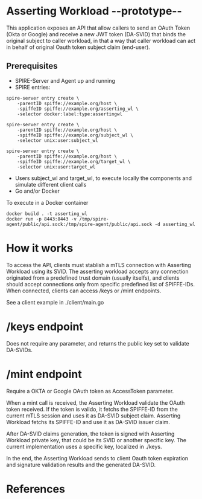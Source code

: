 # Asserting Workload --prototype-- 

This application exposes an API that allow callers to send an OAuth Token (Okta or Google) and receive a new JWT token (DA-SVID) that binds the original subject to caller workload, in that a way that caller workload can act in behalf of original Oauth token subject claim (end-user).

## Prerequisites

- SPIRE-Server and Agent up and running
- SPIRE entries:
```
spire-server entry create \
    -parentID spiffe://example.org/host \
    -spiffeID spiffe://example.org/asserting_wl \
    -selector docker:label:type:assertingwl
    
spire-server entry create \
    -parentID spiffe://example.org/host \
    -spiffeID spiffe://example.org/subject_wl \
    -selector unix:user:subject_wl
    
spire-server entry create \
    -parentID spiffe://example.org/host \
    -spiffeID spiffe://example.org/target_wl \
    -selector unix:user:target_wl  
```

- Users subject_wl and target_wl, to execute locally the components and simulate different client calls  
- Go and/or Docker

To execute in a Docker container
```
docker build . -t asserting_wl
docker run -p 8443:8443 -v /tmp/spire-agent/public/api.sock:/tmp/spire-agent/public/api.sock -d asserting_wl
```

# How it works

To access the API, clients must stablish a mTLS connection with Asserting Workload using its SVID. The asserting workload accepts any connection originated from a predefined trust domain (usually itselfs), and clients should accept connections only from specific predefined list of SPIFFE-IDs.  
When connected, clients can access /keys or /mint endpoints.

See a client example in ./client/main.go  

# /keys endpoint
Does not require any parameter, and returns the public key set to validate DA-SVIDs.

# /mint endpoint
Require a OKTA or Google OAuth token as AccessToken parameter. 

When a mint call is received, the Asserting Workload validate the OAuth token received. If the token is valido, it fetchs the SPIFFE-ID from the current mTLS session and uses it as DA-SVID subject claim. Asserting Workload fetchs its SPIFFE-ID and use it as DA-SVID issuer claim.  

After DA-SVID claims generation, the token is signed with Asserting Workload private key, that could be its SVID or another specific key. The current implementation uses a specific key, localized in ./keys.  

In the end, the Asserting Workload sends to client Oauth token expiration and signature validation results and the generated DA-SVID.

# References

[OIDC Web Setup Instructions]: https://developer.okta.com/authentication-guide/implementing-authentication/auth-code#1-setting-up-your-application
